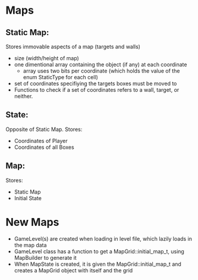 # Maps
## Static Map:
Stores immovable aspects of a map (targets and walls)
- size (width/height of map)
- one dimentional array containing the object (if any) at each coordinate
  - array uses two bits per coordinate (which holds the value of the enum StaticType for each cell)
- set of coordinates specifiying the targets boxes must be moved to
- Functions to check if a set of coordinates refers to a wall, target, or neither.

## State:
Opposite of Static Map. Stores:
- Coordinates of Player
- Coordinates of all Boxes

## Map:
Stores:
- Static Map
- Initial State


# New Maps
- GameLevel(s) are created when loading in level file, which lazily loads in the map data
- GameLevel class has a function to get a MapGrid::initial_map_t, using MapBuilder to generate it
- When MapState is created, it is given the MapGrid::initial_map_t and creates a MapGrid object with itself and the grid